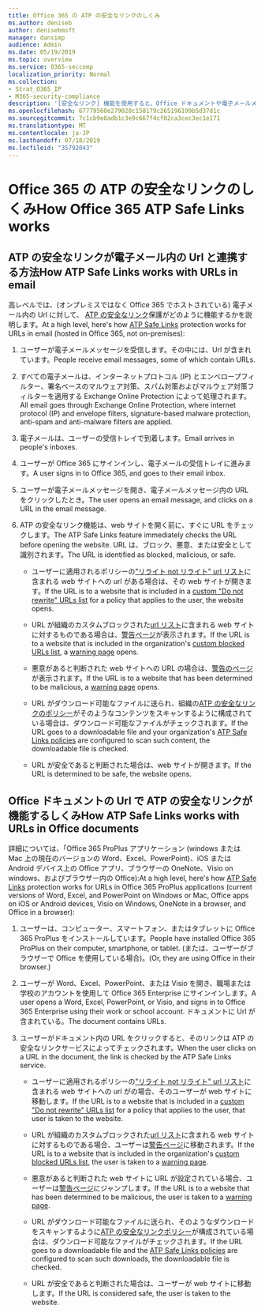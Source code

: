 ```yaml
---
title: Office 365 の ATP の安全なリンクのしくみ
ms.author: deniseb
author: denisebmsft
manager: dansimp
audience: Admin
ms.date: 05/19/2019
ms.topic: overview
ms.service: O365-seccomp
localization_priority: Normal
ms.collection:
- Strat_O365_IP
- M365-security-compliance
description: '[安全なリンク] 機能を使用すると、Office ドキュメントや電子メールメッセージ内のハイパーリンクの時間を確認できます。 ATP の安全なリンクのしくみについては、この記事をお読みください。'
ms.openlocfilehash: 67779560e279028c158179c265196199b5d37d1c
ms.sourcegitcommit: 7c1cb9e8adb1c3e9c667f4cf02ca3cec3ec1e171
ms.translationtype: MT
ms.contentlocale: ja-JP
ms.lasthandoff: 07/18/2019
ms.locfileid: "35792043"
---
```

# <a name="how-office-365-atp-safe-links-works"></a><span data-ttu-id="e2cb6-104">Office 365 の ATP の安全なリンクのしくみ</span><span class="sxs-lookup"><span data-stu-id="e2cb6-104">How Office 365 ATP Safe Links works</span></span>
         
## <a name="how-atp-safe-links-works-with-urls-in-email"></a><span data-ttu-id="e2cb6-105">ATP の安全なリンクが電子メール内の Url と連携する方法</span><span class="sxs-lookup"><span data-stu-id="e2cb6-105">How ATP Safe Links works with URLs in email</span></span>

<span data-ttu-id="e2cb6-106">高レベルでは、(オンプレミスではなく Office 365 でホストされている) 電子メール内の Url に対して、 [ATP の安全なリンク](atp-safe-links.md)保護がどのように機能するかを説明します。</span><span class="sxs-lookup"><span data-stu-id="e2cb6-106">At a high level, here's how [ATP Safe Links](atp-safe-links.md) protection works for URLs in email (hosted in Office 365, not on-premises):</span></span>
  
1. <span data-ttu-id="e2cb6-107">ユーザーが電子メールメッセージを受信します。その中には、Url が含まれています。</span><span class="sxs-lookup"><span data-stu-id="e2cb6-107">People receive email messages, some of which contain URLs.</span></span>
    
2. <span data-ttu-id="e2cb6-108">すべての電子メールは、インターネットプロトコル (IP) とエンベロープフィルター、署名ベースのマルウェア対策、スパム対策およびマルウェア対策フィルターを適用する Exchange Online Protection によって処理されます。</span><span class="sxs-lookup"><span data-stu-id="e2cb6-108">All email goes through Exchange Online Protection, where internet protocol (IP) and envelope filters, signature-based malware protection, anti-spam and anti-malware filters are applied.</span></span> 
    
3. <span data-ttu-id="e2cb6-109">電子メールは、ユーザーの受信トレイで到着します。</span><span class="sxs-lookup"><span data-stu-id="e2cb6-109">Email arrives in people's inboxes.</span></span>
    
4. <span data-ttu-id="e2cb6-110">ユーザーが Office 365 にサインインし、電子メールの受信トレイに進みます。</span><span class="sxs-lookup"><span data-stu-id="e2cb6-110">A user signs in to Office 365, and goes to their email inbox.</span></span>
    
5. <span data-ttu-id="e2cb6-111">ユーザーが電子メールメッセージを開き、電子メールメッセージ内の URL をクリックしたとき。</span><span class="sxs-lookup"><span data-stu-id="e2cb6-111">The user opens an email message, and clicks on a URL in the email message.</span></span>
    
6. <span data-ttu-id="e2cb6-112">ATP の安全なリンク機能は、web サイトを開く前に、すぐに URL をチェックします。</span><span class="sxs-lookup"><span data-stu-id="e2cb6-112">The ATP Safe Links feature immediately checks the URL before opening the website.</span></span> <span data-ttu-id="e2cb6-113">URL は、ブロック、悪意、または安全として識別されます。</span><span class="sxs-lookup"><span data-stu-id="e2cb6-113">The URL is identified as blocked, malicious, or safe.</span></span>
    
    - <span data-ttu-id="e2cb6-114">ユーザーに適用されるポリシーの["リライト not リライト" url リスト](set-up-a-custom-do-not-rewrite-urls-list-with-atp.md)に含まれる web サイトへの url がある場合は、その web サイトが開きます。</span><span class="sxs-lookup"><span data-stu-id="e2cb6-114">If the URL is to a website that is included in a [custom "Do not rewrite" URLs list](set-up-a-custom-do-not-rewrite-urls-list-with-atp.md) for a policy that applies to the user, the website opens.</span></span> 
    
    - <span data-ttu-id="e2cb6-115">URL が組織のカスタムブロックされた[url リスト](set-up-a-custom-blocked-urls-list-wtih-atp.md)に含まれる web サイトに対するものである場合は、[警告ページ](atp-safe-links-warning-pages.md)が表示されます。</span><span class="sxs-lookup"><span data-stu-id="e2cb6-115">If the URL is to a website that is included in the organization's [custom blocked URLs list](set-up-a-custom-blocked-urls-list-wtih-atp.md), a [warning page](atp-safe-links-warning-pages.md) opens.</span></span> 
    
    - <span data-ttu-id="e2cb6-116">悪意があると判断された web サイトへの URL の場合は、[警告のページ](atp-safe-links-warning-pages.md)が表示されます。</span><span class="sxs-lookup"><span data-stu-id="e2cb6-116">If the URL is to a website that has been determined to be malicious, a [warning page](atp-safe-links-warning-pages.md) opens.</span></span> 
    
    - <span data-ttu-id="e2cb6-117">URL がダウンロード可能なファイルに送られ、組織の[ATP の安全なリンクのポリシー](set-up-atp-safe-links-policies.md)がそのようなコンテンツをスキャンするように構成されている場合は、ダウンロード可能なファイルがチェックされます。</span><span class="sxs-lookup"><span data-stu-id="e2cb6-117">If the URL goes to a downloadable file and your organization's [ATP Safe Links policies](set-up-atp-safe-links-policies.md) are configured to scan such content, the downloadable file is checked.</span></span> 
    
    - <span data-ttu-id="e2cb6-118">URL が安全であると判断された場合は、web サイトが開きます。</span><span class="sxs-lookup"><span data-stu-id="e2cb6-118">If the URL is determined to be safe, the website opens.</span></span>
    
## <a name="how-atp-safe-links-works-with-urls-in-office-documents"></a><span data-ttu-id="e2cb6-119">Office ドキュメントの Url で ATP の安全なリンクが機能するしくみ</span><span class="sxs-lookup"><span data-stu-id="e2cb6-119">How ATP Safe Links works with URLs in Office documents</span></span>

<span data-ttu-id="e2cb6-120">詳細については、「Office [](atp-safe-links.md) 365 ProPlus アプリケーション (windows または Mac 上の現在のバージョンの Word、Excel、PowerPoint)、iOS または Android デバイス上の Office アプリ、ブラウザーの OneNote、Visio on windows、およびブラウザー内の Office):</span><span class="sxs-lookup"><span data-stu-id="e2cb6-120">At a high level, here's how [ATP Safe Links](atp-safe-links.md) protection works for URLs in Office 365 ProPlus applications (current versions of Word, Excel, and PowerPoint on Windows or Mac, Office apps on iOS or Android devices, Visio on Windows, OneNote in a browser, and Office in a browser):</span></span>
  
1. <span data-ttu-id="e2cb6-121">ユーザーは、コンピューター、スマートフォン、またはタブレットに Office 365 ProPlus をインストールしています。</span><span class="sxs-lookup"><span data-stu-id="e2cb6-121">People have installed Office 365 ProPlus on their computer, smartphone, or tablet.</span></span> <span data-ttu-id="e2cb6-122">(または、ユーザーがブラウザーで Office を使用している場合)。</span><span class="sxs-lookup"><span data-stu-id="e2cb6-122">(Or, they are using Office in their browser.)</span></span>
    
2. <span data-ttu-id="e2cb6-123">ユーザーが Word、Excel、PowerPoint、または Visio を開き、職場または学校のアカウントを使用して Office 365 Enterprise にサインインします。</span><span class="sxs-lookup"><span data-stu-id="e2cb6-123">A user opens a Word, Excel, PowerPoint, or Visio, and signs in to Office 365 Enterprise using their work or school account.</span></span> <span data-ttu-id="e2cb6-124">ドキュメントに Url が含まれている。</span><span class="sxs-lookup"><span data-stu-id="e2cb6-124">The document contains URLs.</span></span>
    
3. <span data-ttu-id="e2cb6-125">ユーザーがドキュメント内の URL をクリックすると、そのリンクは ATP の安全なリンクサービスによってチェックされます。</span><span class="sxs-lookup"><span data-stu-id="e2cb6-125">When the user clicks on a URL in the document, the link is checked by the ATP Safe Links service.</span></span>
    
      - <span data-ttu-id="e2cb6-126">ユーザーに適用されるポリシーの["リライト not リライト" url リスト](set-up-a-custom-do-not-rewrite-urls-list-with-atp.md)に含まれる web サイトへの url がの場合、そのユーザーが web サイトに移動します。</span><span class="sxs-lookup"><span data-stu-id="e2cb6-126">If the URL is to a website that is included in a [custom "Do not rewrite" URLs list](set-up-a-custom-do-not-rewrite-urls-list-with-atp.md) for a policy that applies to the user, that user is taken to the website.</span></span> 
    
      - <span data-ttu-id="e2cb6-127">URL が組織のカスタムブロックされた[url リスト](set-up-a-custom-blocked-urls-list-wtih-atp.md)に含まれる web サイトに対するものである場合、ユーザーは[警告ページ](atp-safe-links-warning-pages.md)に移動されます。</span><span class="sxs-lookup"><span data-stu-id="e2cb6-127">If the URL is to a website that is included in the organization's [custom blocked URLs list](set-up-a-custom-blocked-urls-list-wtih-atp.md), the user is taken to a [warning page](atp-safe-links-warning-pages.md).</span></span>
    
      - <span data-ttu-id="e2cb6-128">悪意があると判断された web サイトに URL が設定されている場合、ユーザーは[警告ページ](atp-safe-links-warning-pages.md)にジャンプします。</span><span class="sxs-lookup"><span data-stu-id="e2cb6-128">If the URL is to a website that has been determined to be malicious, the user is taken to a [warning page](atp-safe-links-warning-pages.md).</span></span>
    
      - <span data-ttu-id="e2cb6-129">URL がダウンロード可能なファイルに送られ、そのようなダウンロードをスキャンするように[ATP の安全なリンクポリシー](set-up-atp-safe-links-policies.md)が構成されている場合は、ダウンロード可能なファイルがチェックされます。</span><span class="sxs-lookup"><span data-stu-id="e2cb6-129">If the URL goes to a downloadable file and the [ATP Safe Links policies](set-up-atp-safe-links-policies.md) are configured to scan such downloads, the downloadable file is checked.</span></span> 
    
      - <span data-ttu-id="e2cb6-130">URL が安全であると判断された場合は、ユーザーが web サイトに移動します。</span><span class="sxs-lookup"><span data-stu-id="e2cb6-130">If the URL is considered safe, the user is taken to the website.</span></span>

